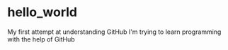 # hello_world
My first attempt at understanding GitHub
I'm trying to learn programming with the help of GitHub
